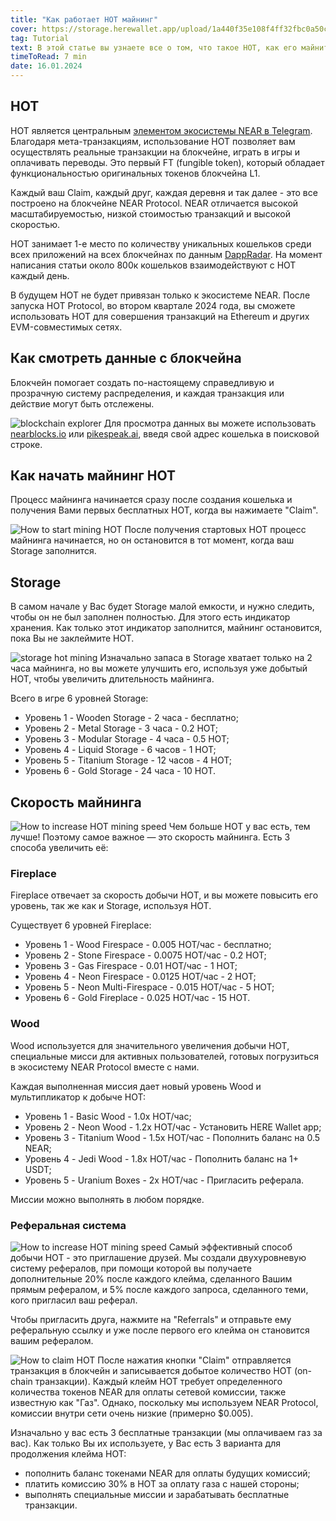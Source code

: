 ```yaml
---
title: "Как работает HOT майнинг"
cover: https://storage.herewallet.app/upload/1a440f35e108f4ff32fbc0a50c7258f2e5445e75864d4785e7cf40534ef2b628.webp
tag: Tutorial
text: В этой статье вы узнаете все о том, что такое HOT, как его майнить, как увеличить скорость майнинга и какие миссии вас ждут.
timeToRead: 7 min
date: 16.01.2024
---
```


## HOT

HOT является центральным [элементом экосистемы NEAR в Telegram](https://t.me/herewalletbot). Благодаря мета-транзакциям, использование HOT позволяет вам осуществлять реальные транзакции на блокчейне, играть в игры и оплачивать переводы. Это первый FT (fungible token), который обладает функциональностью оригинальных токенов блокчейна L1.

Каждый ваш Claim, каждый друг, каждая деревня и так далее - это все построено на блокчейне NEAR Protocol. NEAR отличается высокой масштабируемостью, низкой стоимостью транзакций и высокой скоростью. 

HOT занимает 1-е место по количеству уникальных кошельков среди всех приложений на всех блокчейнах по данным [DappRadar](https://dappradar.com/rankings). На момент написания статьи около 800к кошельков взаимодействуют с HOT каждый день. 

В будущем HOT не будет привязан только к экосистеме NEAR. После запуска HOT Protocol, во втором квартале 2024 года, вы сможете использовать HOT для совершения транзакций на Ethereum и других EVM-совместимых сетях.

## Как смотреть данные с блокчейна

Блокчейн помогает создать по-настоящему справедливую и прозрачную систему распределения, и каждая транзакция или действие могут быть отслежены.

![blockchain explorer](https://storage.herewallet.app/upload/9673357bd1a42021883dda8debdf1cc6ef9ee0d051e0c92f0fbf31ded9106ed4.png)
Для просмотра данных вы можете использовать [nearblocks.io](https://nearblocks.io) или [pikespeak.ai](https://pikespeak.ai/), введя свой адрес кошелька в поисковой строке.

## Как начать майнинг HOT

Процесс майнинга начинается сразу после создания кошелька и получения Вами первых бесплатных HOT, когда вы нажимаете "Claim".

![How to start mining HOT](https://storage.herewallet.app/upload/3300bb60458bdf44b68d265db99990f3df666692d70356328adb4236164a0f15.png)
После получения стартовых HOT процесс майнинга начинается, но он остановится в тот момент, когда ваш Storage заполнится.

## Storage

В самом начале у Вас будет Storage малой емкости, и нужно следить, чтобы он не был заполнен полностью. Для этого есть индикатор хранения. Как только этот индикатор заполнится, майнинг остановится, пока Вы не заклеймите HOT.

![storage hot mining](https://storage.herewallet.app/upload/efc0e887e9aaa2251e72f47234701d211877641c509029894b3fe7f7eb3c505c.png)
Изначально запаса в Storage хватает только на 2 часа майнинга, но вы можете улучшить его, используя уже добытый HOT, чтобы увеличить длительность майнинга.

Всего в игре 6 уровней Storage:

- Уровень 1 - Wooden Storage - 2 часа - бесплатно;
- Уровень 2 - Metal Storage - 3 часа - 0.2 HOT;
- Уровень 3 - Modular Storage - 4 часа - 0.5 HOT;
- Уровень 4 - Liquid Storage - 6 часов - 1 HOT;
- Уровень 5 - Titanium Storage - 12 часов - 4 HOT;
- Уровень 6 - Gold Storage - 24 часа - 10 HOT.

## Скорость майнинга

![How to increase HOT mining speed](https://storage.herewallet.app/upload/25cc5a91796543bd03469bb63f1d90c5763c9f08292c90b95a75fd732cfa08c2.png)
Чем больше HOT у вас есть, тем лучше! Поэтому самое важное — это скорость майнинга. Есть 3 способа увеличить её:

### Fireplace

Fireplace отвечает за скорость добычи HOT, и вы можете повысить его уровень, так же как и Storage, используя HOT.

Существует 6 уровней Fireplace:

- Уровень 1 - Wood Firespace - 0.005 HOT/час - бесплатно;
- Уровень 2 - Stone Firespace - 0.0075 HOT/час - 0.2 HOT;
- Уровень 3 - Gas Firespace - 0.01 HOT/час - 1 HOT;
- Уровень 4 - Neon Firespace - 0.0125 HOT/час - 2 HOT;
- Уровень 5 - Neon Multi-Firespace - 0.015 HOT/час - 5 HOT;
- Уровень 6 - Gold Fireplace - 0.025 HOT/час - 15 HOT.

### Wood

Wood используется для значительного увеличения добычи HOT, специальные мисси для активных пользователей, готовых погрузиться в экосистему NEAR Protocol вместе с нами.

Каждая выполненная миссия дает новый уровень Wood и мультипликатор к добыче HOT:

- Уровень 1 - Basic Wood - 1.0х HOT/час;
- Уровень 2 - Neon Wood - 1.2х HOT/час - Установить HERE Wallet app;
- Уровень 3 - Titanium Wood - 1.5х HOT/час - Пополнить баланс на 0.5 NEAR;
- Уровень 4 - Jedi Wood - 1.8х HOT/час - Пополнить баланс на 1+ USDT;
- Уровень 5 - Uranium Boxes - 2х HOT/час - Пригласить реферала.

Миссии можно выполнять в любом порядке.

### Реферальная система

![How to increase HOT mining speed](https://storage.herewallet.app/upload/527e659a329f6e904382279f9db21df9e0c1c01e739abf25fef4ed43b31e944c.png)
Самый эффективный способ добычи HOT - это приглашение друзей. Мы создали двухуровневую систему рефералов, при помощи которой вы получаете дополнительные 20% после каждого клейма, сделанного Вашим прямым рефералом, и 5% после каждого запроса, сделанного теми, кого пригласил ваш реферал.

Чтобы пригласить друга, нажмите на "Referrals" и отправьте ему реферальную ссылку и уже после первого его клейма он становится вашим рефералом.

![How to claim HOT](https://storage.herewallet.app/upload/8fc25350365040aaf4bb78642b17f98c687705cc4e8a61ef7519d3a6c8544de6.png)
После нажатия кнопки "Claim" отправляется транзакция в блокчейн и записывается добытое количество HOT (on-chain транзакции). Каждый клейм HOT требует определенного количества токенов NEAR для оплаты сетевой комиссии, также известную как "Газ". Однако, поскольку мы используем NEAR Protocol, комиссии внутри сети очень низкие (примерно $0.005).

Изначально у вас есть 3 бесплатные транзакции (мы оплачиваем газ за вас). Как только Вы их используете, у Вас есть 3 варианта для продолжения клейма HOT:

- пополнить баланс токенами NEAR для оплаты будущих комиссий;
- платить комиссию 30% в HOT за оплату газа с нашей стороны;
- выполнять специальные миссии и зарабатывать бесплатные транзакции.

